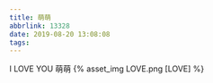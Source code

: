 ```yaml
---
title: 萌萌
abbrlink: 13328
date: 2019-08-20 13:08:08
tags:
---
```

I	LOVE	YOU	萌萌
{% asset_img LOVE.png [LOVE] %}